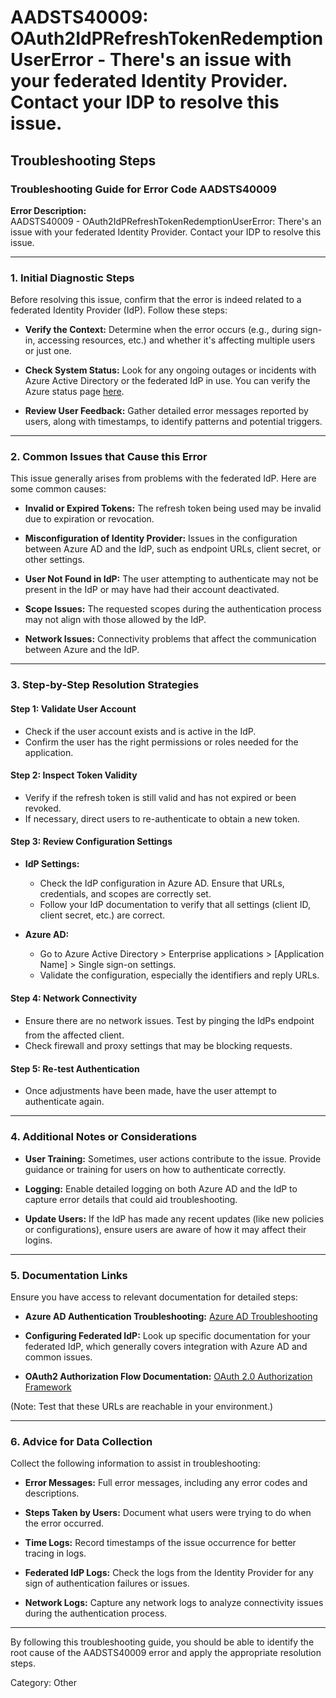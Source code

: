 # AADSTS40009: OAuth2IdPRefreshTokenRedemptionUserError - There's an issue with your federated Identity Provider. Contact your IDP to resolve this issue.


## Troubleshooting Steps
### Troubleshooting Guide for Error Code AADSTS40009

**Error Description:**  
AADSTS40009 - OAuth2IdPRefreshTokenRedemptionUserError: There's an issue with your federated Identity Provider. Contact your IDP to resolve this issue.

---

### 1. Initial Diagnostic Steps

Before resolving this issue, confirm that the error is indeed related to a federated Identity Provider (IdP). Follow these steps:

- **Verify the Context:** Determine when the error occurs (e.g., during sign-in, accessing resources, etc.) and whether it's affecting multiple users or just one.
  
- **Check System Status:** Look for any ongoing outages or incidents with Azure Active Directory or the federated IdP in use. You can verify the Azure status page [here](https://status.azure.com).

- **Review User Feedback:** Gather detailed error messages reported by users, along with timestamps, to identify patterns and potential triggers.

---

### 2. Common Issues that Cause this Error

This issue generally arises from problems with the federated IdP. Here are some common causes:

- **Invalid or Expired Tokens:** The refresh token being used may be invalid due to expiration or revocation.
  
- **Misconfiguration of Identity Provider:** Issues in the configuration between Azure AD and the IdP, such as endpoint URLs, client secret, or other settings.

- **User Not Found in IdP:** The user attempting to authenticate may not be present in the IdP or may have had their account deactivated.

- **Scope Issues:** The requested scopes during the authentication process may not align with those allowed by the IdP.

- **Network Issues:** Connectivity problems that affect the communication between Azure and the IdP.

---

### 3. Step-by-Step Resolution Strategies

#### Step 1: Validate User Account
- Check if the user account exists and is active in the IdP.
- Confirm the user has the right permissions or roles needed for the application.

#### Step 2: Inspect Token Validity
- Verify if the refresh token is still valid and has not expired or been revoked.
- If necessary, direct users to re-authenticate to obtain a new token.

#### Step 3: Review Configuration Settings
- **IdP Settings:**
  - Check the IdP configuration in Azure AD. Ensure that URLs, credentials, and scopes are correctly set.
  - Follow your IdP documentation to verify that all settings (client ID, client secret, etc.) are correct.

- **Azure AD:**
  - Go to Azure Active Directory > Enterprise applications > [Application Name] > Single sign-on settings.
  - Validate the configuration, especially the identifiers and reply URLs.

#### Step 4: Network Connectivity
- Ensure there are no network issues. Test by pinging the IdPs endpoint from the affected client.
- Check firewall and proxy settings that may be blocking requests.

#### Step 5: Re-test Authentication
- Once adjustments have been made, have the user attempt to authenticate again.

---

### 4. Additional Notes or Considerations

- **User Training:** Sometimes, user actions contribute to the issue. Provide guidance or training for users on how to authenticate correctly.

- **Logging:** Enable detailed logging on both Azure AD and the IdP to capture error details that could aid troubleshooting.

- **Update Users:** If the IdP has made any recent updates (like new policies or configurations), ensure users are aware of how it may affect their logins.

---

### 5. Documentation Links

Ensure you have access to relevant documentation for detailed steps:

- **Azure AD Authentication Troubleshooting:** [Azure AD Troubleshooting](https://docs.microsoft.com/en-us/azure/active-directory/develop/authentication-scenarios)
  
- **Configuring Federated IdP:** Look up specific documentation for your federated IdP, which generally covers integration with Azure AD and common issues.
  
- **OAuth2 Authorization Flow Documentation:** [OAuth 2.0 Authorization Framework](https://datatracker.ietf.org/doc/html/rfc6749)

(Note: Test that these URLs are reachable in your environment.)

---

### 6. Advice for Data Collection

Collect the following information to assist in troubleshooting:

- **Error Messages:** Full error messages, including any error codes and descriptions.

- **Steps Taken by Users:** Document what users were trying to do when the error occurred.

- **Time Logs:** Record timestamps of the issue occurrence for better tracing in logs.

- **Federated IdP Logs:** Check the logs from the Identity Provider for any sign of authentication failures or issues.

- **Network Logs:** Capture any network logs to analyze connectivity issues during the authentication process.

--- 

By following this troubleshooting guide, you should be able to identify the root cause of the AADSTS40009 error and apply the appropriate resolution steps.

Category: Other
